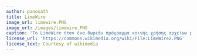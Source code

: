 ```yaml
---
author: panosath
title: LimeWire
image_url: limewire.PNG
image_url: /images/limewire.PNG
caption: 'Το LimeWire ήταν ένα δωρεάν πρόγραμμα κοινής χρήσης αρχείων peer-to-peer. Η πρώτη του έκδοση κυκλοφόρησε το 2000. Το LimeWire χρησιμοποίησε το δίκτυο gnutella καθώς και το πρωτόκολλο BitTorrent. Μια δωρεάν έκδοση και μια επι πληρωμή "βελτιωμένη" έκδοση ήταν διαθέσιμες.'
license_url: 'https://commons.wikimedia.org/wiki/File:LimeWire2.PNG'
license_text: Courtesy of wikimedia
---
```

